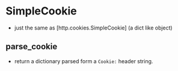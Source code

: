 # SimpleCookie
* just the same as [http.cookies.SimpleCookie] (a dict like object)

## parse_cookie
* return a dictionary parsed form a `Cookie:` header string.
